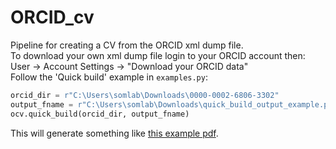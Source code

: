 # ORCID_cv
Pipeline for creating a CV from the ORCID xml dump file.\
To download your own xml dump file login to your ORCID account then:\
User -> Account Settings -> "Download your ORCID data"\
Follow the 'Quick build' example in ```examples.py```:
```python
orcid_dir = r"C:\Users\somlab\Downloads\0000-0002-6806-3302"
output_fname = r"C:\Users\somlab\Downloads\quick_build_output_example.pdf"
ocv.quick_build(orcid_dir, output_fname)
```
This will generate something like [this example pdf](quick_build_output_example.pdf).